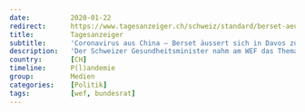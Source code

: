 ```yaml
---
date:          2020-01-22
redirect:      https://www.tagesanzeiger.ch/schweiz/standard/berset-aeussert-sich-in-davos-zu-virusausbreitung/story/31637328
title:         Tagesanzeiger
subtitle:      'Coronavirus aus China – Berset äussert sich in Davos zu Virusausbreitung'
description:   'Der Schweizer Gesundheitsminister nahm am WEF das Thema Coronavirus auf. Alain Berset sagte am Mittwoch vor den Medien, dass die Schweiz die Situation sehr genau verfolge. «Wir sind sehr gut vorbereitet.»'
country:       [CH]
timeline:      P(l)andemie
group:         Medien
categories:    [Politik]
tags:          [wef, bundesrat]
---
```

